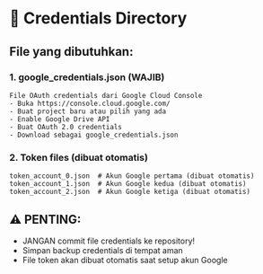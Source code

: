 # 🔐 Credentials Directory

## File yang dibutuhkan:

### 1. google_credentials.json (WAJIB)
```
File OAuth credentials dari Google Cloud Console
- Buka https://console.cloud.google.com/
- Buat project baru atau pilih yang ada
- Enable Google Drive API
- Buat OAuth 2.0 credentials
- Download sebagai google_credentials.json
```

### 2. Token files (dibuat otomatis)
```
token_account_0.json  # Akun Google pertama (dibuat otomatis)
token_account_1.json  # Akun Google kedua (dibuat otomatis)
token_account_2.json  # Akun Google ketiga (dibuat otomatis)
```

## ⚠️ PENTING:
- JANGAN commit file credentials ke repository!
- Simpan backup credentials di tempat aman
- File token akan dibuat otomatis saat setup akun Google
